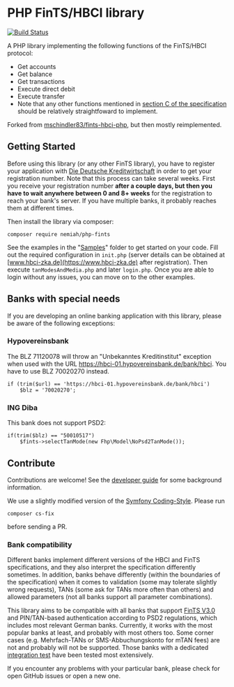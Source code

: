 # PHP FinTS/HBCI library

[![Build Status](https://travis-ci.org/nemiah/phpFinTS.svg?branch=master)](https://travis-ci.org/nemiah/phpFinTS)

A PHP library implementing the following functions of the FinTS/HBCI protocol:

 * Get accounts
 * Get balance
 * Get transactions
 * Execute direct debit
 * Execute transfer
 * Note that any other functions mentioned in
   [section C of the specification](https://www.hbci-zka.de/dokumente/spezifikation_deutsch/fintsv3/FinTS_3.0_Messages_Geschaeftsvorfaelle_2015-08-07_final_version.pdf)
   should be relatively straightfoward to implement.

Forked from [mschindler83/fints-hbci-php](https://github.com/mschindler83/fints-hbci-php), but then mostly reimplemented.

## Getting Started

Before using this library (or any other FinTS library), you have to register your application with
[Die Deutsche Kreditwirtschaft](https://www.hbci-zka.de/register/hersteller.htm) in order to get your registration
number.
Note that this process can take several weeks.
First you receive your registration number **after a couple days, but then you have to wait anywhere between 0 and 8+ weeks**
for the registration to reach your bank's server. If you have multiple banks, it probably reaches them at different times.

Then install the library via composer:

```
composer require nemiah/php-fints
```

See the examples in the "[Samples](/Samples)" folder to get started on your code.
Fill out the required configuration in `init.php` (server details can be obtained at
[www.hbci-zka.de](https://www.hbci-zka.de) after registration).
Then execute `tanModesAndMedia.php` and later `login.php`.
Once you are able to login without any issues, you can move on to the other examples.

## Banks with special needs

If you are developing an online banking application with this library, please be aware of the following exceptions:

### Hypovereinsbank

The BLZ 71120078 will throw an "Unbekanntes Kreditinstitut" exception when used with the URL https://hbci-01.hypovereinsbank.de/bank/hbci. 
You have to use BLZ 70020270 instead.
```
if (trim($url) == 'https://hbci-01.hypovereinsbank.de/bank/hbci')
	$blz = '70020270';
```

### ING Diba

This bank does not support PSD2:
```
if(trim($blz) == "50010517")
	$fints->selectTanMode(new Fhp\Model\NoPsd2TanMode());
```

## Contribute

Contributions are welcome! See the [developer guide](DEVELOPER-GUIDE.md) for some background information.

We use a slightly modified version of the [Symfony Coding-Style](https://symfony.com/doc/current/contributing/code/standards.html).
Please run 
```
composer cs-fix
```

before sending a PR.

### Bank compatibility

Different banks implement different versions of the HBCI and FinTS specifications, and they also interpret the
specification differently sometimes. In addition, banks behave differently (within the boundaries of the specification)
when it comes to validation (some may tolerate slightly wrong requests), TANs (some ask for TANs more often than others)
and allowed parameters (not all banks support all parameter combinations).

This library aims to be compatible with all banks that support [FinTS V3.0](https://www.hbci-zka.de/spec/3_0.htm) and
PIN/TAN-based authentication according to PSD2 regulations, which includes most relevant German banks. Currently, it
works with the most popular banks at least, and probably with most others too. Some corner cases (e.g. Mehrfach-TANs or
SMS-Abbuchungskonto for mTAN fees) are not and probably will not be supported.
Those banks with a dedicated [integration test](/lib/Tests/Fhp/Integration) have been tested most extensively.

If you encounter any problems with your particular bank, please check for open GitHub issues or open a new one.
